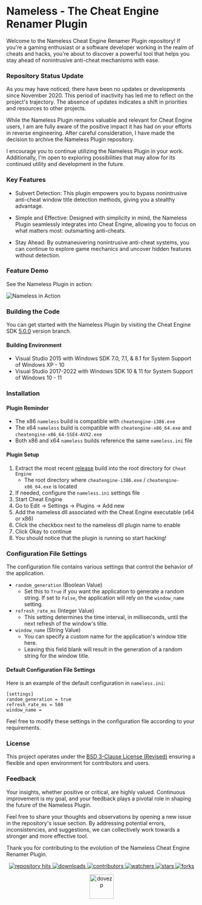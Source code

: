 # Nameless - The Cheat Engine Renamer Plugin

Welcome to the Nameless Cheat Engine Renamer Plugin repository! If you're a gaming enthusiast or a software developer working in the realm of cheats and hacks, you're about to discover a powerful tool that helps you stay ahead of nonintrusive anti-cheat mechanisms with ease.

### Repository Status Update
As you may have noticed, there have been no updates or developments since November 2020. This period of inactivity has led me to reflect on the project's trajectory. The absence of updates indicates a shift in priorities and resources to other projects.

While the Nameless Plugin remains valuable and relevant for Cheat Engine users, I am are fully aware of the positive impact it has had on your efforts in reverse engineering. After careful consideration, I have made the decision to archive the Nameless Plugin repository.

I encourage you to continue utilizing the Nameless Plugin in your work. Additionally, I'm open to exploring possibilities that may allow for its continued utility and development in the future.

### Key Features
* Subvert Detection: This plugin empowers you to bypass nonintrusive anti-cheat window title detection methods, giving you a stealthy advantage.

* Simple and Effective: Designed with simplicity in mind, the Nameless Plugin seamlessly integrates into Cheat Engine, allowing you to focus on what matters most: outsmarting anti-cheats.

* Stay Ahead: By outmaneuvering nonintrusive anti-cheat systems, you can continue to explore game mechanics and uncover hidden features without detection.

### Feature Demo
See the Nameless Plugin in action:

![Nameless in Action](https://i.imgur.com/Xm1ZwmT.png)

### Building the Code

You can get started with the Nameless Plugin by visiting the Cheat Engine SDK [5.0.0](https://github.com/dovezp/ce.plugin.nameless/tree/5.0.0) version branch. 

#### Building Environment

* Visual Studio 2015 with Windows SDK 7.0, 7.1, & 8.1 for System Support of Windows XP - 10
* Visual Studio 2017-2022 with Windows SDK 10 & 11 for System Support of Windows 10 - 11

### Installation
#### Plugin Reminder
* The x86 `nameless` build is compatible with `cheatengine-i386.exe`
* The x64 `nameless` build is compatible with `cheatengine-x86_64.exe` and `cheatengine-x86_64-SSE4-AVX2.exe`
* Both x86 and x64 `nameless` builds reference the same `nameless.ini` file

#### Plugin Setup
1. Extract the most recent [release](https://github.com/dovezp/ce.plugin.nameless/releases) build into the root directory for `Cheat Engine`
    * The root directory where `cheatengine-i386.exe` / `cheatengine-x86_64.exe` is located
2. If needed, configure the `nameless.ini` settings file
3. Start Cheat Engine
4. Go to Edit -> Settings -> Plugins -> Add new
5. Add the nameless dll associated with the Cheat Engine executable (x64 or x86)
6. Click the checkbox next to the nameless dll plugin name to enable 
7. Click Okay to continue
8. You should notice that the plugin is running so start hacking!

### Configuration File Settings

The configuration file contains various settings that control the behavior of the application.

* `random_generation` (Boolean Value)
  * Set this to `True` if you want the application to generate a random string. If set to `False`, the application will rely on the `window_name` setting.
* `refresh_rate_ms` (Integer Value)
  * This setting determines the time interval, in milliseconds, until the next refresh of the window's title.
* `window_name` (String Value)
  * You can specify a custom name for the application's window title here.
  * Leaving this field blank will result in the generation of a random string for the window title.

#### Default Configuration File Settings

Here is an example of the default configuration in `nameless.ini`:

```
[settings]
random_generation = true
refresh_rate_ms = 500
window_name =
```
Feel free to modify these settings in the configuration file according to your requirements.


### License

This project operates under the [BSD 3-Clause License (Revised)](https://tldrlegal.com/license/bsd-3-clause-license-(revised)) ensuring a flexible and open environment for contributors and users.

### Feedback

Your insights, whether positive or critical, are highly valued. Continuous improvement is my goal, and your feedback plays a pivotal role in shaping the future of the Nameless Plugin.

Feel free to share your thoughts and observations by opening a new issue in the repository's issue section. By addressing potential errors, inconsistencies, and suggestions, we can collectively work towards a stronger and more effective tool.

Thank you for contributing to the evolution of the Nameless Cheat Engine Renamer Plugin.

<p align="center">
  <p align="center">
    <a href="https://hits.seeyoufarm.com/api/count/graph/dailyhits.svg?url=https://github.com/dovezp/ce.plugin.nameless">
      <img src="https://hits.seeyoufarm.com/api/count/incr/badge.svg?url=https%3A%2F%2Fgithub.com%2Fdovezp%2Fce.plugin.nameless&count_bg=%2379C83D&title_bg=%23555555&icon=&icon_color=%23E7E7E7&title=hits&edge_flat=true" alt="repository hits">
    </a>
    <a href="https://github.com/dovezp/ce.plugin.nameless/releases">
      <img src="https://img.shields.io/github/downloads/dovezp/ce.plugin.nameless/total?style=flat-square" alt="downloads"/>
    </a>
    <a href="https://github.com/dovezp/ce.plugin.nameless/graphs/contributors">
      <img src="https://img.shields.io/github/contributors/dovezp/ce.plugin.nameless?style=flat-square" alt="contributors"/>
    </a>
    <a href="https://github.com/dovezp/ce.plugin.nameless/watchers">
      <img src="https://img.shields.io/github/watchers/dovezp/ce.plugin.nameless?style=flat-square" alt="watchers"/>
    </a>
    <a href="https://github.com/dovezp/ce.plugin.nameless/stargazers">
      <img src="https://img.shields.io/github/stars/dovezp/ce.plugin.nameless?style=flat-square" alt="stars"/>
    </a>
    <a href="https://github.com/dovezp/ce.plugin.nameless/network/members">
      <img src="https://img.shields.io/github/forks/dovezp/ce.plugin.nameless?style=flat-square" alt="forks"/>
    </a>
  </p>
</p>

<p align="center">
  <a href="https://github.com/dovezp">
    <img width="64" heigth="64" src="https://avatars.githubusercontent.com/u/89095890" alt="dovezp"/>
  </a>  
</p>
